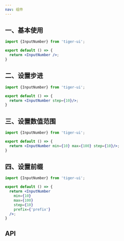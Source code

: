 ```yaml
---
nav: 组件
---
```


## 一、基本使用
```jsx
import {InputNumber} from 'tiger-ui';

export default () => {
  return <InputNumber />;
}
```

## 二、设置步进
```jsx
import {InputNumber} from 'tiger-ui';

export default () => {
  return <InputNumber step={10}/>;
}
```

## 三、设置数值范围
```jsx
import {InputNumber} from 'tiger-ui';

export default () => {
  return <InputNumber min={10} max={100} step={10}/>;
}
```
## 四、设置前缀
```jsx
import {InputNumber} from 'tiger-ui';

export default () => {
  return <InputNumber
    min={10}
    max={100}
    step={10}
    prefix={'prefix'}
  />;
}
```
## API
<API id="InputNumber"></API>
